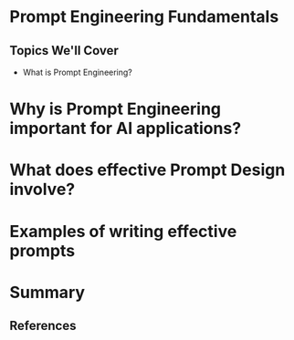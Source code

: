 # Prompt Engineering Fundamentals


## Topics We'll Cover

* What is Prompt Engineering?
# Why is Prompt Engineering important for AI applications?
# What does effective Prompt Design involve?
# Examples of writing effective prompts
# Summary 




## References